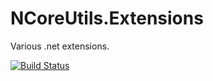 # NCoreUtils.Extensions
Various .net extensions.

[![Build Status](https://travis-ci.org/artyomszasa/NCoreUtils.Extensions.svg?branch=master)](https://travis-ci.org/artyomszasa/NCoreUtils.Extensions)

